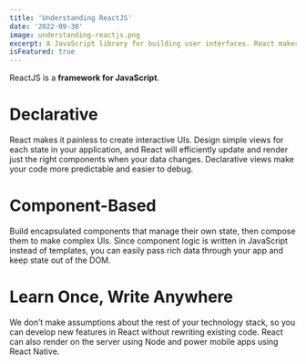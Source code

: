 ```yaml
---
title: 'Understanding ReactJS'
date: '2022-09-30'
image: understanding-reactjs.png
excerpt: A JavaScript library for building user interfaces. React makes it painless to create interactive UIs. Design simple views for each state in your application.
isFeatured: true
---
```


ReactJS is a **framework for JavaScript**.

# Declarative

React makes it painless to create interactive UIs. Design simple views for each state in your application, and React will efficiently update and render just the right components when your data changes.
Declarative views make your code more predictable and easier to debug.

# Component-Based

Build encapsulated components that manage their own state, then compose them to make complex UIs.
Since component logic is written in JavaScript instead of templates, you can easily pass rich data through your app and keep state out of the DOM.

# Learn Once, Write Anywhere

We don’t make assumptions about the rest of your technology stack, so you can develop new features in React without rewriting existing code.
React can also render on the server using Node and power mobile apps using React Native.
